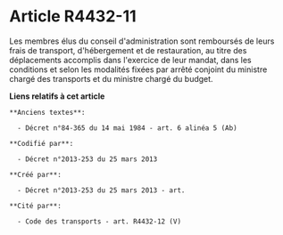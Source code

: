 # Article R4432-11

Les membres élus du conseil d'administration sont remboursés de leurs frais de transport, d'hébergement et de restauration,
au titre des déplacements accomplis dans l'exercice de leur mandat, dans les conditions et selon les modalités fixées par
arrêté conjoint du ministre chargé des transports et du ministre chargé du budget.

**Liens relatifs à cet article**

	**Anciens textes**:

	  - Décret n°84-365 du 14 mai 1984 - art. 6 alinéa 5 (Ab)

	**Codifié par**:

	  - Décret n°2013-253 du 25 mars 2013

	**Créé par**:

	  - Décret n°2013-253 du 25 mars 2013 - art.

	**Cité par**:

	  - Code des transports - art. R4432-12 (V)
